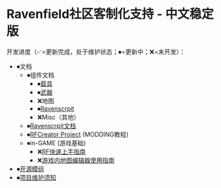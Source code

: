 # Ravenfield社区客制化支持 - 中文稳定版

开发进度（✅=更新完成，处于维护状态；⏺=更新中；❌=未开发）：

- ⏺文档
    - ⏺组件文档
        - ⏺[载具](/Documents/Components/Vehicle/README.md)
        - ⏺[武器](/Documents/Components/Weapon/README.md)
        - ❌地图
        - ⏺[Ravenscrpit](/Documents/Ravenscrpit/README.md)
        - ❌Misc（其他）
    - ⏺[Ravenscrpit文档](/Documents/Ravenscrpit/README.md)
    - ⏺[RFCreator Project](/Documents/Tutorials/README.md) (MODDING教程)
    - ⏺in-GAME (游戏基础)
        - ❌[RF快速上手指南](/Documents/in-GAME/QuickStart.md)
        - ❌[游戏内地图编辑器使用指南](/Documents/in-GAME/MapEditor.md)
- ⏺[开源模组](/OpenSource%20Mod/README.md)
- ⏺[项目维护须知](DEV-DOCUMENTS/EXAMPLE.md)

